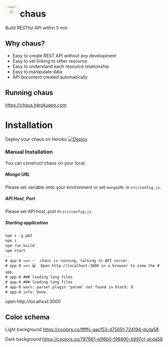 # <img src="https://raw.githubusercontent.com/sideroad/chaus/master/static/images/logo.png" width="40px"> chaus
Build RESTful API within 5 min

## Why chaus?
- Easy to create REST API without any development
- Easy to set linking to other resource
- Easy to understand each resource relationship
- Easy to manipulate data
- API document created automatically

## Running chaus
https://chaus.herokuapp.com


# Installation
Deploy your chaus on Heroku  [![Deploy](https://www.herokucdn.com/deploy/button.svg)](https://heroku.com/deploy?template=https://github.com/sideroad/chaus)

### Manual Installation
You can construct chaus on your local.

##### Mongo URL
Please set variable onto your environment or set `mongoURL` in `src/config.js`.

##### API Host, Port
Please set API host, port in `src/config.js`.

##### Starting application

```
npm i -g pm2
npm i
npm run build
npm start
...
# app-0 ==> ✅  chaus is running, talking to API server.
# app-0 ==> 💻  Open http://localhost:3000 in a browser to view the # app.
# app-0 ### loading lang files
# app-0 ### loading lang files
# app-0 warn: parser plugin 'param' not found in block: 0
# app-0 info: Done.
```
open http://localhost:3000

## Color schema

Light background
https://coolors.co/fffffc-aacf53-d7565f-724194-dcda58

Dark background
https://coolors.co/787661-e1f6b0-f98890-b997cf-dcda58

